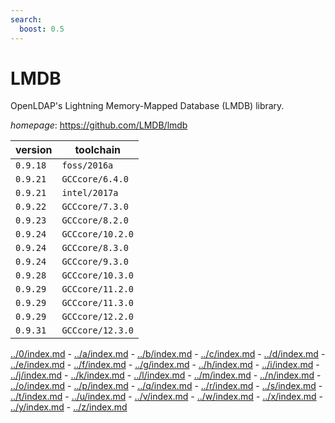 ```yaml
---
search:
  boost: 0.5
---
```

# LMDB

OpenLDAP's Lightning Memory-Mapped Database (LMDB) library.

*homepage*: <https://github.com/LMDB/lmdb>

version | toolchain
--------|----------
``0.9.18`` | ``foss/2016a``
``0.9.21`` | ``GCCcore/6.4.0``
``0.9.21`` | ``intel/2017a``
``0.9.22`` | ``GCCcore/7.3.0``
``0.9.23`` | ``GCCcore/8.2.0``
``0.9.24`` | ``GCCcore/10.2.0``
``0.9.24`` | ``GCCcore/8.3.0``
``0.9.24`` | ``GCCcore/9.3.0``
``0.9.28`` | ``GCCcore/10.3.0``
``0.9.29`` | ``GCCcore/11.2.0``
``0.9.29`` | ``GCCcore/11.3.0``
``0.9.29`` | ``GCCcore/12.2.0``
``0.9.31`` | ``GCCcore/12.3.0``

[../0/index.md](0) - [../a/index.md](a) - [../b/index.md](b) - [../c/index.md](c) - [../d/index.md](d) - [../e/index.md](e) - [../f/index.md](f) - [../g/index.md](g) - [../h/index.md](h) - [../i/index.md](i) - [../j/index.md](j) - [../k/index.md](k) - [../l/index.md](l) - [../m/index.md](m) - [../n/index.md](n) - [../o/index.md](o) - [../p/index.md](p) - [../q/index.md](q) - [../r/index.md](r) - [../s/index.md](s) - [../t/index.md](t) - [../u/index.md](u) - [../v/index.md](v) - [../w/index.md](w) - [../x/index.md](x) - [../y/index.md](y) - [../z/index.md](z)

